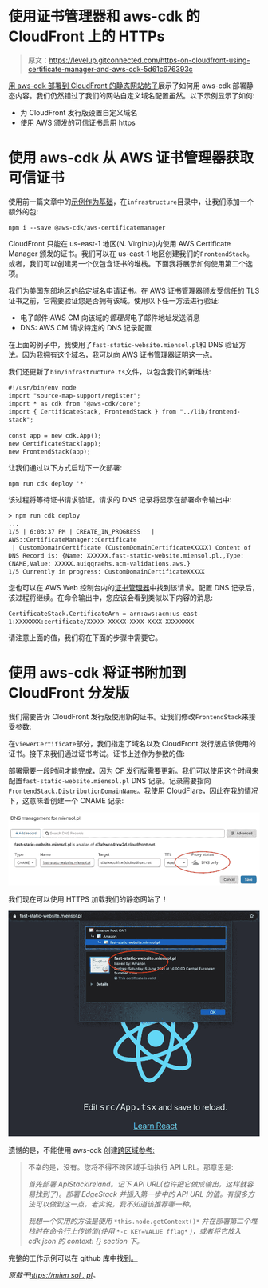# 使用证书管理器和 aws-cdk 的 CloudFront 上的 HTTPs

> 原文：<https://levelup.gitconnected.com/https-on-cloudfront-using-certificate-manager-and-aws-cdk-5d61c676393c>

[用 aws-cdk 部署到 CloudFront 的静态网站帖子](https://miensol.pl/fast-static-website-with-aws-cdk)展示了如何用 aws-cdk 部署静态内容。我们仍然错过了我们的网站自定义域名配置虽然。以下示例显示了如何:

*   为 CloudFront 发行版设置自定义域名
*   使用 AWS 颁发的可信证书启用 https

# 使用 aws-cdk 从 AWS 证书管理器获取可信证书

使用前一篇文章中的[示例作为基础](https://github.com/miensol/miensol.github.io/tree/develop/content/posts/cloudfront-custom-domain-https)，在`infrastructure`目录中，让我们添加一个额外的包:

```
npm i --save @aws-cdk/aws-certificatemanager
```

CloudFront 只能在 us-east-1 地区(N. Virginia)内使用 AWS Certificate Manager 颁发的证书。我们可以在 us-east-1 地区创建我们的`FrontendStack`。或者，我们可以创建另一个仅包含证书的堆栈。下面我将展示如何使用第二个选项。

我们为美国东部地区的给定域名申请证书。在 AWS 证书管理器颁发受信任的 TLS 证书之前，它需要验证您是否拥有该域。使用以下任一方法进行验证:

*   电子邮件:AWS CM 向该域的*管理员*电子邮件地址发送消息
*   DNS: AWS CM 请求特定的 DNS 记录配置

在上面的例子中，我使用了`fast-static-website.miensol.pl`和 DNS 验证方法。因为我拥有这个域名，我可以向 AWS 证书管理器证明这一点。

我们还更新了`bin/infrastructure.ts`文件，以包含我们的新堆栈:

```
#!/usr/bin/env node
import "source-map-support/register";
import * as cdk from "@aws-cdk/core";
import { CertificateStack, FrontendStack } from "../lib/frontend-stack";

const app = new cdk.App();
new CertificateStack(app);
new FrontendStack(app);
```

让我们通过以下方式启动下一次部署:

```
npm run cdk deploy '*'
```

该过程将等待证书请求验证。请求的 DNS 记录将显示在部署命令输出中:

```
> npm run cdk deploy
...
1/5 | 6:03:37 PM | CREATE_IN_PROGRESS   | AWS::CertificateManager::Certificate
 | CustomDomainCertificate (CustomDomainCertificateXXXXX) Content of DNS Record is: {Name: XXXXXX.fast-static-website.miensol.pl.,Type: CNAME,Value: XXXXX.auiqqraehs.acm-validations.aws.}
1/5 Currently in progress: CustomDomainCertificateXXXXX
```

您也可以在 AWS Web 控制台内的[证书管理器](https://eu-central-1.console.aws.amazon.com/acm/home?region=eu-central-1#/)中找到该请求。配置 DNS 记录后，该过程将继续。在命令输出中，您应该会看到类似以下内容的消息:

```
CertificateStack.CertificateArn = arn:aws:acm:us-east-1:XXXXXXX:certificate/XXXXX-XXXXX-XXXX-XXXX-XXXXXXXX
```

请注意上面的值，我们将在下面的步骤中需要它。

# 使用 aws-cdk 将证书附加到 CloudFront 分发版

我们需要告诉 CloudFront 发行版使用新的证书。让我们修改`FrontendStack`来接受参数:

在`viewerCertificate`部分，我们指定了域名以及 CloudFront 发行版应该使用的证书。接下来我们通过证书考试。证书上述作为参数的值:

部署需要一段时间才能完成，因为 CF 发行版需要更新。我们可以使用这个时间来配置`fast-static-website.miensol.pl` DNS 记录。记录需要指向`FrontendStack.DistributionDomainName`。我使用 CloudFlare，因此在我的情况下，这意味着创建一个 CNAME 记录:

![](img/63065e6674bfff98162d6a820b0c80dc.png)

我们现在可以使用 HTTPS 加载我们的静态网站了！

![](img/d8062d6714b238f60399b7f89bd12962.png)

遗憾的是，不能使用 aws-cdk 创建[跨区域参考:](https://github.com/aws/aws-cdk/issues/49#issuecomment-454800305)

> 不幸的是，没有。您将不得不跨区域手动执行 API URL。那意思是:
> 
> *首先部署 ApiStackIreland。记下 API URL(也许把它做成输出，这样就容易找到了)。部署 EdgeStack 并插入第一步中的 API URL 的值。有很多方法可以做到这一点，老实说，我不知道该推荐哪一种。*
> 
> *我想一个实用的方法是使用* `*this.node.getContext()*` *并在部署第二个堆栈时在命令行上传递值(使用* `*-c KEY=VALUE fflag*` *)，或者将它放入 cdk.json 的 context: {} section 下。*

完整的工作示例可以在 github 库中找到[。](https://github.com/miensol/miensol.github.io/tree/develop/content/posts/cloudfront-custom-domain-https)

*原载于*[*https://mien sol . pl*](https://miensol.pl/cloudfront-custom-domain-https/)*。*
